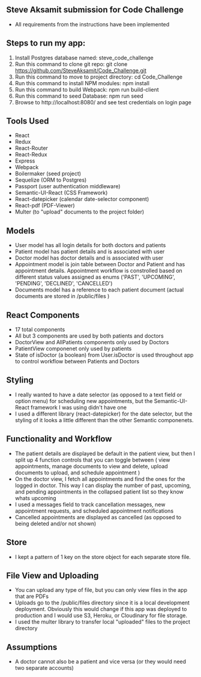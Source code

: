 ## Steve Aksamit submission for Code Challenge
* All requirements from the instructions have been implemented

## Steps to run my app:
1. Install Postgres database named:  steve_code_challenge
2. Run this command to clone git repo:   git clone https://github.com/SteveAksamit/Code_Challenge.git
3. Run this command to move to project directory:   cd Code_Challenge
4. Run this command to install NPM modules:   npm install
5. Run this command to build Webpack:   npm run build-client
6. Run this command to seed Database:   npm run seed
7. Browse to http://localhost:8080/ and see test credentials on login page

## Tools Used
* React
* Redux
* React-Router
* React-Redux
* Express
* Webpack
* Boilermaker (seed project)
* Sequelize (ORM to Postgres)
* Passport (user authentication middleware)
* Semantic-UI-React (CSS Framework)
* React-datepicker (calendar date-selector component)
* React-pdf (PDF-Viewer)
* Multer (to "upload" documents to the project folder)

## Models
* User model has all login details for both doctors and patients
* Patient model has patient details and is associated with user
* Doctor model has doctor details and is associated with user
* Appointment model is join table between Doctor and Patient and has appointment details. Appointment workflow is constrolled based on different status values assigned as enums ('PAST', 'UPCOMING', 'PENDING', 'DECLINED', 'CANCELLED')
* Documents model has a reference to each patient document (actual documents are stored in /public/files )

## React Components
* 17 total components
* All but 3 components are used by both patients and doctors
* DoctorView and AllPatients components only used by Doctors
* PatientView componenet only used by patients
* State of isDoctor (a boolean) from User.isDoctor is used throughout app to control workflow between Patients and Doctors

## Styling
* I really wanted to have a date selector (as opposed to a text field or option menu) for scheduling new appointments, but the Semantic-UI-React framework I was using didn't have one
* I used a different library (react-datepicker) for the date selector, but the styling of it looks a little different than the other Semantic componenets.

## Functionality and Workflow
* The patient details are displayed be default in the patient view, but then I split up 4 function controls that you can toggle between ( view appointments, manage documents to view and delete, upload documents to upload, and schedule appointment  )
* On the doctor view, I fetch all appointments and find the ones for the logged in doctor. This way I can display the number of past, upcoming, and pending appointments in the collapsed patient list so they know whats upcoming
* I used a messages field to track cancellation messages, new appointment requests, and scheduled appointment notifications
* Cancelled appointments are displayed as cancelled (as opposed to being deleted and/or not shown)

## Store
* I kept a pattern of 1 key on the store object for each separate store file.

## File View and Uploading
* You can upload any type of file, but you can only view files in the app that are PDFs
* Uploads go to the /public/files directory since it is a local development deployment. Obviously this would change if this app was deployed to production and I would use S3, Heroku, or Cloudinary for file storage.
* I used the multer library to transfer local "uploaded" files to the project directory

## Assumptions
* A doctor cannot also be a patient and vice versa (or they would need two separate accounts)
